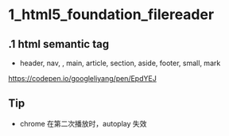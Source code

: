 # 1\_html5\_foundation\_filereader

## .1 html semantic tag

* header, nav, , main, article, section, aside, footer, small, mark

https://codepen.io/googleliyang/pen/EpdYEJ

## Tip
- chrome 在第二次播放时，autoplay 失效
